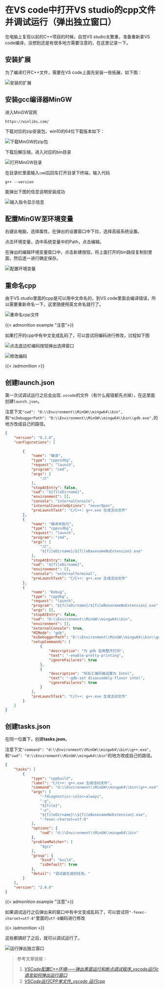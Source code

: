 # 在VS code中打开VS studio的cpp文件并调试运行（弹出独立窗口）


在电脑上复现以前的C++项目的时候，自觉VS studio太繁重，准备重新拿VS code编译，没想到还是有很多地方需要注意的，在这里记录一下。

## 安装扩展

为了编译打开C++文件，需要在VS code上面先安装一些拓展，如下图：

![安装的扩展](https://cdn.jsdelivr.net/gh/B1ANKC-MOV/HttpImg@master/20240306/VSCODE4.19r4f0j3lfmo.webp)

<!--more-->

## 安装gcc编译器MinGW

进入MinGW官网

```
https://winlibs.com/
```

下载对应的zip安装包，win10的64位下载版本如下：

![下载MinGW的zip包](https://cdn.jsdelivr.net/gh/B1ANKC-MOV/picx-images-hosting@master/VSCODE7.8dwm1dfdc4.webp)

下载后解压缩，进入对应的bin目录

![打开MinGW目录](https://cdn.jsdelivr.net/gh/B1ANKC-MOV/picx-images-hosting@master/VSCODE8.7p3chcruc1.webp)

在目录栏里面输入`cmd`后回车打开目录下终端，输入代码

```shell
g++ --version
```

能弹出下图的信息说明安装成功

![输入指令显示信息](https://cdn.jsdelivr.net/gh/B1ANKC-MOV/picx-images-hosting@master/VSCODE9.41xsttw1uh.webp)

## 配置MinGW至环境变量

右键此电脑，选择属性，在弹出的设置窗口中下拉，选择高级系统设置。

点击环境变量，选中系统变量中的Path，点击编辑。

在弹出的编辑环境变量窗口中，点击新建按钮，将上面打开的bin路径复制到里面，然后逐一进行确定保存。

![配置环境变量](https://cdn.jsdelivr.net/gh/B1ANKC-MOV/picx-images-hosting@master/VSCODE10.9gwbc9b78b.webp)

## 重命名cpp

由于VS studio里面的cpp是可以用中文命名的，到VS code里面会编译错误，所以需要重新命名一下，这里随便用英文命名就行了。

![重命名cpp文件](https://cdn.jsdelivr.net/gh/B1ANKC-MOV/HttpImg@master/20240306/VSCODE6.3cvfpsp98qk0.webp)

{{< admonition example "注意">}}

如果打开的cpp中有中文变成乱码了，可以尝试将编码进行修改，过程如下图

![点击底边栏编码按钮弹出选择窗口](https://cdn.jsdelivr.net/gh/B1ANKC-MOV/HttpImg@master/20240306/VSCODE1.2ureooo0gy80.webp)

![修改编码](https://cdn.jsdelivr.net/gh/B1ANKC-MOV/HttpImg@master/20240306/VSCODE2.184mt0b16c4.webp)

{{< /admonition >}}

## 创建launch.json

第一次试调试运行之后会出现`.vscode`的文件（有什么报错都先点掉），在这里面创建`launch.json`。

注意下文`"cwd": "D:\\Environment\\MinGW\\mingw64\\bin",`和`"miDebuggerPath": "D:\\Environment\\MinGW\\mingw64\\bin\\gdb.exe",`的地方改成自己的路径。

```json
{
    "version": "0.2.0",
    "configurations": [
    
        {
            "name": "编译",
            "type": "cppvsdbg",
            "request": "launch",
            "program": "cmd",
            "args": [
                "/C"
            ],
            "stopAtEntry": false,
            "cwd": "${fileDirname}",
            "environment": [],
            "console": "internalConsole",
            "internalConsoleOptions": "neverOpen",
            "preLaunchTask": "C/C++: g++.exe 生成活动文件"
        },
        {
            "name": "编译并执行",
            "type": "cppvsdbg",
            "request": "launch",
            "program": "cmd",
            "args": [
                "/C",
                "${fileDirname}/${fileBasenameNoExtension}.exe"
            ],
            "stopAtEntry": false,
            "cwd": "${fileDirname}",
            "environment": [],
            "console": "externalTerminal",
            "preLaunchTask": "C/C++: g++.exe 生成活动文件"
        },
        {
            "name": "Debug",
            "type": "cppdbg",
            "request": "launch",
            "program": "${fileDirname}/${fileBasenameNoExtension}.exe",
            "args": [],
            "stopAtEntry": false,
            "cwd": "D:\\Environment\\MinGW\\mingw64\\bin",
            "environment": [],
            "externalConsole": true,
            "MIMode": "gdb",
            "miDebuggerPath": "D:\\Environment\\MinGW\\mingw64\\bin\\gdb.exe",
            "setupCommands": [
                {
                    "description": "为 gdb 启用整齐打印",
                    "text": "-enable-pretty-printing",
                    "ignoreFailures": true
                },
                {
                    "description": "将反汇编风格设置为 Intel",
                    "text": "-gdb-set disassembly-flavor intel",
                    "ignoreFailures": true
                }
            ],
            "preLaunchTask": "C/C++: g++.exe 生成活动文件"
        }
    ]
}
```

## 创建tasks.json

在同一位置下，创建**tasks.json**。

注意下文`"command": "d:\\Environment\\MinGW\\mingw64\\bin\\g++.exe",`和`"cwd": "d:\\Environment\\MinGW\\mingw64\\bin"`的地方改成自己的路径。

```json
{
    "tasks": [
        {
            "type": "cppbuild",
            "label": "C/C++: g++.exe 生成活动文件",
            "command": "d:\\Environment\\MinGW\\mingw64\\bin\\g++.exe",
            "args": [
                "-fdiagnostics-color=always",
                "-g",
                "${file}",
                "-o",
                "${fileDirname}\\${fileBasenameNoExtension}.exe",
                "-fexec-charset=utf-8"
            ],
            "options": {
                "cwd": "d:\\Environment\\MinGW\\mingw64\\bin"
            },
            "problemMatcher": [
                "$gcc"
            ],
            "group": {
                "kind": "build",
                "isDefault": true
            },
            "detail": "调试器生成的任务。"
        }
    ],
    "version": "2.0.0"
}
```

{{< admonition example "注意">}}

如果调试运行之后弹出来的窗口中有中文变成乱码了，可以尝试将`"-fexec-charset=utf-8"`里面的`utf-8`编码进行修改

{{< /admonition >}}

这些都搞好了之后，就可以调试运行了。

![运行弹出独立窗口](https://cdn.jsdelivr.net/gh/B1ANKC-MOV/HttpImg@master/20240306/VSCODE5.5ep2tqxh1ww0.webp)

> 参考文章链接：
>
> 1. *[VSCode配置C++环境——弹出黑窗运行和断点调试程序_vscode运行c语言如何弹出运行窗口](https://blog.csdn.net/m0_60679171/article/details/129671758?spm=1001.2014.3001.5506)*
> 2. *[VSCode运行CPP单文件_vscode 运行cpp](https://blog.csdn.net/weixin_44736530/article/details/123233446)*
